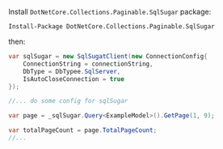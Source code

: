 Install `DotNetCore.Collections.Paginable.SqlSugar` package:

```shell
Install-Package DotNetCore.Collections.Paginable.SqlSugar
```



then:

```csharp
var sqlSugar = new SqlSugatClient(new ConnectionConfig{
    ConnectionString = connectionString,
    DbType = DbTypee.SqlServer,
    IsAutoCloseConnection = true
});

//... do some config for sqlSugar

var page = _sqlSugar.Query<ExampleModel>().GetPage(1, 9);

var totalPageCount = page.TotalPageCount;
//...
```